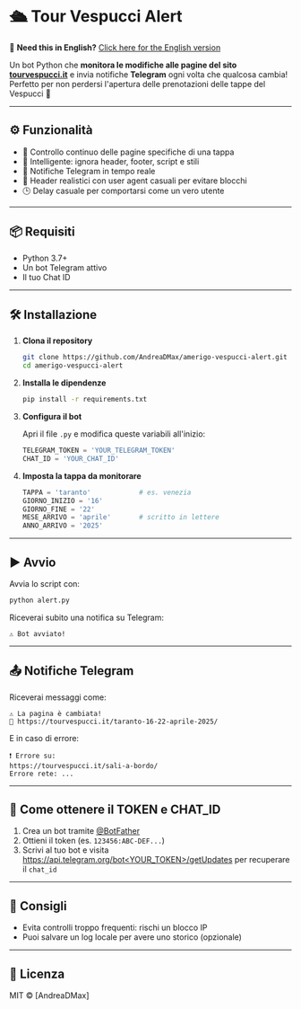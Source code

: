 # 🛳️ Tour Vespucci Alert

📘 **Need this in English?** [Click here for the English version](README_EN.md)

Un bot Python che **monitora le modifiche alle pagine del sito [tourvespucci.it](https://tourvespucci.it)** e invia notifiche **Telegram** ogni volta che qualcosa cambia!  
Perfetto per non perdersi l'apertura delle prenotazioni delle tappe del Vespucci 🚢

---

## ⚙️ Funzionalità

- 🔄 Controllo continuo delle pagine specifiche di una tappa
- 🧠 Intelligente: ignora header, footer, script e stili
- 🔔 Notifiche Telegram in tempo reale
- 👤 Header realistici con user agent casuali per evitare blocchi
- 🕒 Delay casuale per comportarsi come un vero utente

---

## 📦 Requisiti

- Python 3.7+
- Un bot Telegram attivo
- Il tuo Chat ID

---

## 🛠️ Installazione

1. **Clona il repository**
   ```bash
   git clone https://github.com/AndreaDMax/amerigo-vespucci-alert.git
   cd amerigo-vespucci-alert
   ```

2. **Installa le dipendenze**
   ```bash
   pip install -r requirements.txt
   ```

3. **Configura il bot**

   Apri il file `.py` e modifica queste variabili all'inizio:
   ```python
   TELEGRAM_TOKEN = 'YOUR_TELEGRAM_TOKEN'
   CHAT_ID = 'YOUR_CHAT_ID'
   ```

4. **Imposta la tappa da monitorare**
   ```python
   TAPPA = 'taranto'            # es. venezia
   GIORNO_INIZIO = '16'
   GIORNO_FINE = '22'
   MESE_ARRIVO = 'aprile'       # scritto in lettere
   ANNO_ARRIVO = '2025'
   ```

---

## ▶️ Avvio

Avvia lo script con:
```bash
python alert.py
```

Riceverai subito una notifica su Telegram:
```
⚠️ Bot avviato!
```

---

## 📤 Notifiche Telegram

Riceverai messaggi come:
```
⚠️ La pagina è cambiata!
🔗 https://tourvespucci.it/taranto-16-22-aprile-2025/
```

E in caso di errore:
```
❗ Errore su:
https://tourvespucci.it/sali-a-bordo/
Errore rete: ...
```

---

## 🤖 Come ottenere il TOKEN e CHAT_ID

1. Crea un bot tramite [@BotFather](https://t.me/BotFather)
2. Ottieni il token (es. `123456:ABC-DEF...`)
3. Scrivi al tuo bot e visita [https://api.telegram.org/bot<YOUR_TOKEN>/getUpdates](https://api.telegram.org/bot<YOUR_TOKEN>/getUpdates) per recuperare il `chat_id`

---

## 🧪 Consigli

- Evita controlli troppo frequenti: rischi un blocco IP
- Puoi salvare un log locale per avere uno storico (opzionale)

---

## 📄 Licenza

MIT © [AndreaDMax]
